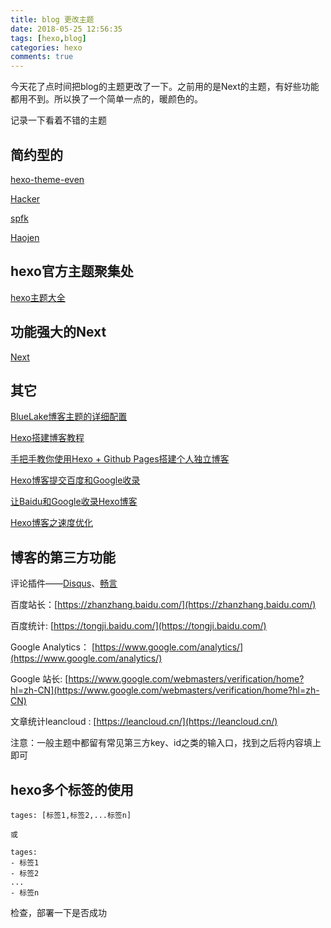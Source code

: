 ```yaml
---
title: blog 更改主题
date: 2018-05-25 12:56:35
tags: [hexo,blog]
categories: hexo
comments: true
---
```


今天花了点时间把blog的主题更改了一下。之前用的是Next的主题，有好些功能都用不到。所以换了一个简单一点的，暖颜色的。

记录一下看着不错的主题

## 简约型的

[hexo-theme-even](https://github.com/ahonn/hexo-theme-even)

<!--more-->

[Hacker](https://github.com/CodeDaraW/Hacker)


[spfk](https://github.com/luuman/hexo-theme-spfk)


[Haojen](https://github.com/Haojen/hexo-theme-Anisina)


## hexo官方主题聚集处


[hexo主题大全](https://hexo.io/themes/)


## 功能强大的Next

[Next](http://theme-next.iissnan.com/)



## 其它

[BlueLake博客主题的详细配置](http://chaoo.oschina.io/2016/12/29/BlueLake%E5%8D%9A%E5%AE%A2%E4%B8%BB%E9%A2%98%E7%9A%84%E8%AF%A6%E7%BB%86%E9%85%8D%E7%BD%AE.html)

[Hexo搭建博客教程](https://thief.one/2017/03/03/Hexo%E6%90%AD%E5%BB%BA%E5%8D%9A%E5%AE%A2%E6%95%99%E7%A8%8B/)


[手把手教你使用Hexo + Github Pages搭建个人独立博客](https://linghucong.js.org/2016/04/15/2016-04-15-hexo-github-pages-blog/)

[Hexo博客提交百度和Google收录](http://fengdi.org/2017/08/10/Hexo%E5%8D%9A%E5%AE%A2%E6%8F%90%E4%BA%A4%E7%99%BE%E5%BA%A6%E5%92%8CGoogle%E6%94%B6%E5%BD%95.html)

[让Baidu和Google收录Hexo博客](http://www.franktly.com/2016/07/06/%E8%AE%A9Baidu%E5%92%8CGoogle%E6%94%B6%E5%BD%95Hexo%E5%8D%9A%E5%AE%A2/)

[Hexo博客之速度优化](http://fengdi.org/2017/08/07/Hexo%E5%8D%9A%E5%AE%A2%E4%B9%8B%E9%80%9F%E5%BA%A6%E4%BC%98%E5%8C%96.html)


## 博客的第三方功能

评论插件——[Disqus](https://disqus.com/)、[畅言](http://changyan.kuaizhan.com/)

百度站长：[https://zhanzhang.baidu.com/](https://zhanzhang.baidu.com/)

百度统计: [https://tongji.baidu.com/](https://tongji.baidu.com/)

Google Analytics： [https://www.google.com/analytics/](https://www.google.com/analytics/) 

Google 站长: [https://www.google.com/webmasters/verification/home?hl=zh-CN](https://www.google.com/webmasters/verification/home?hl=zh-CN)


文章统计leancloud :  [https://leancloud.cn/](https://leancloud.cn/)


注意：一般主题中都留有常见第三方key、id之类的输入口，找到之后将内容填上即可



## hexo多个标签的使用


```
tages: [标签1,标签2,...标签n]

或

tages: 
- 标签1
- 标签2
...
- 标签n

```

检查，部署一下是否成功


